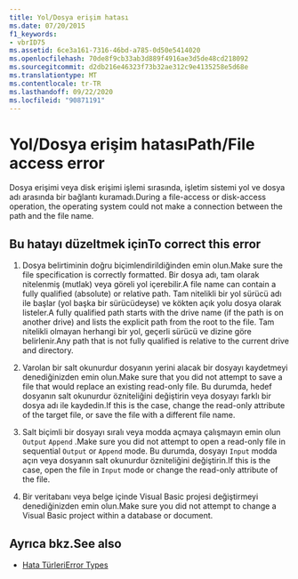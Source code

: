 ```yaml
---
title: Yol/Dosya erişim hatası
ms.date: 07/20/2015
f1_keywords:
- vbrID75
ms.assetid: 6ce3a161-7316-46bd-a785-0d50e5414020
ms.openlocfilehash: 70de8f9cb33ab3d889f4916ae3d5de48cd218092
ms.sourcegitcommit: d2db216e46323f73b32ae312c9e4135258e5d68e
ms.translationtype: MT
ms.contentlocale: tr-TR
ms.lasthandoff: 09/22/2020
ms.locfileid: "90871191"
---
```

# <a name="pathfile-access-error"></a><span data-ttu-id="1c812-102">Yol/Dosya erişim hatası</span><span class="sxs-lookup"><span data-stu-id="1c812-102">Path/File access error</span></span>

<span data-ttu-id="1c812-103">Dosya erişimi veya disk erişimi işlemi sırasında, işletim sistemi yol ve dosya adı arasında bir bağlantı kuramadı.</span><span class="sxs-lookup"><span data-stu-id="1c812-103">During a file-access or disk-access operation, the operating system could not make a connection between the path and the file name.</span></span>  
  
## <a name="to-correct-this-error"></a><span data-ttu-id="1c812-104">Bu hatayı düzeltmek için</span><span class="sxs-lookup"><span data-stu-id="1c812-104">To correct this error</span></span>  
  
1. <span data-ttu-id="1c812-105">Dosya belirtiminin doğru biçimlendirildiğinden emin olun.</span><span class="sxs-lookup"><span data-stu-id="1c812-105">Make sure the file specification is correctly formatted.</span></span> <span data-ttu-id="1c812-106">Bir dosya adı, tam olarak nitelenmiş (mutlak) veya göreli yol içerebilir.</span><span class="sxs-lookup"><span data-stu-id="1c812-106">A file name can contain a fully qualified (absolute) or relative path.</span></span> <span data-ttu-id="1c812-107">Tam nitelikli bir yol sürücü adı ile başlar (yol başka bir sürücüdeyse) ve kökten açık yolu dosya olarak listeler.</span><span class="sxs-lookup"><span data-stu-id="1c812-107">A fully qualified path starts with the drive name (if the path is on another drive) and lists the explicit path from the root to the file.</span></span> <span data-ttu-id="1c812-108">Tam nitelikli olmayan herhangi bir yol, geçerli sürücü ve dizine göre belirlenir.</span><span class="sxs-lookup"><span data-stu-id="1c812-108">Any path that is not fully qualified is relative to the current drive and directory.</span></span>  
  
2. <span data-ttu-id="1c812-109">Varolan bir salt okunurdur dosyanın yerini alacak bir dosyayı kaydetmeyi denediğinizden emin olun.</span><span class="sxs-lookup"><span data-stu-id="1c812-109">Make sure that you did not attempt to save a file that would replace an existing read-only file.</span></span> <span data-ttu-id="1c812-110">Bu durumda, hedef dosyanın salt okunurdur özniteliğini değiştirin veya dosyayı farklı bir dosya adı ile kaydedin.</span><span class="sxs-lookup"><span data-stu-id="1c812-110">If this is the case, change the read-only attribute of the target file, or save the file with a different file name.</span></span>  
  
3. <span data-ttu-id="1c812-111">Salt biçimli bir dosyayı sıralı veya modda açmaya çalışmayın emin olun `Output` `Append` .</span><span class="sxs-lookup"><span data-stu-id="1c812-111">Make sure you did not attempt to open a read-only file in sequential `Output` or `Append` mode.</span></span> <span data-ttu-id="1c812-112">Bu durumda, dosyayı `Input` modda açın veya dosyanın salt okunurdur özniteliğini değiştirin.</span><span class="sxs-lookup"><span data-stu-id="1c812-112">If this is the case, open the file in `Input` mode or change the read-only attribute of the file.</span></span>  
  
4. <span data-ttu-id="1c812-113">Bir veritabanı veya belge içinde Visual Basic projesi değiştirmeyi denediğinizden emin olun.</span><span class="sxs-lookup"><span data-stu-id="1c812-113">Make sure you did not attempt to change a Visual Basic project within a database or document.</span></span>  
  
## <a name="see-also"></a><span data-ttu-id="1c812-114">Ayrıca bkz.</span><span class="sxs-lookup"><span data-stu-id="1c812-114">See also</span></span>

- [<span data-ttu-id="1c812-115">Hata Türleri</span><span class="sxs-lookup"><span data-stu-id="1c812-115">Error Types</span></span>](../../programming-guide/language-features/error-types.md)
